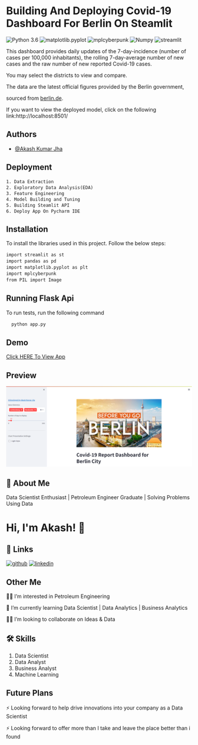 
# **Building And Deploying Covid-19 Dashboard For Berlin On Steamlit**

![Python 3.6](https://img.shields.io/badge/Python-3.6-brightgreen.svg)
![matplotlib.pyplot](https://img.shields.io/badge/Library-matplotlib.pyplot-orange.svg)
![mplcyberpunk](https://img.shields.io/badge/Library-mplcyberpunk-blue.svg)
![Numpy](https://img.shields.io/badge/Library-numpy-red.svg)
![streamlit](https://img.shields.io/badge/Library-streamlit-white.svg)

This dashboard provides daily updates of the 7-day-incidence (number of cases per 100,000 inhabitants), the rolling 7-day-average number of new cases and the raw number of new reported Covid-19 cases.

You may select the districts to view and compare.

The data are the latest official figures provided by the Berlin government, 

sourced from [berlin.de](https://www.berlin.de/lageso/gesundheit/infektionsepidemiologie-infektionsschutz/corona/tabelle-bezirke-gesamtuebersicht/).

If you want to view the deployed model, click on the following link:http://localhost:8501/
## Authors

- [@Akash Kumar Jha](https://github.com/Akash1070)


## Deployment

    1. Data Extraction
    2. Exploratory Data Analysis(EDA)
    3. Feature Engineering
    4. Model Building and Tuning
    5. Building Steamlit API
    6. Deploy App On Pycharm IDE


## Installation

To install the libraries used in this project. Follow the 
below steps:

```bash
import streamlit as st
import pandas as pd
import matplotlib.pyplot as plt
import mplcyberpunk
from PIL import Image

```
    
## Running Flask Api

To run tests, run the following command

```bash
  python app.py
```
## Demo

[Click HERE To View App](http://localhost:8501/)

## Preview
![Click HERE To View](https://github.com/Akash1070/Covid-19-Dasboard-for-Berlin-City/blob/main/Preview.png)

## 🚀 About Me

Data Scientist Enthusiast | Petroleum Engineer Graduate | Solving Problems Using Data 


# Hi, I'm Akash! 👋


## 🔗 Links
[![github](https://img.shields.io/badge/github-000?style=for-the-badge&logo=ko-fi&logoColor=white)](https://github.com/Akash1070)
[![linkedin](https://img.shields.io/badge/linkedin-0A66C2?style=for-the-badge&logo=linkedin&logoColor=white)](https://www.linkedin.com/in/akashkumar107/)
## Other Me
👩‍💻 I’m interested in Petroleum Engineering

🧠 I’m currently learning Data Scientist | Data Analytics | Business Analytics

👯‍♀️ I’m looking to collaborate on Ideas & Data




## 🛠 Skills
1. Data Scientist
2. Data Analyst
3. Business Analyst
4. Machine Learning 


## Future Plans 

⚡️ Looking forward to help drive innovations into your company as a Data Scientist

⚡️ Looking forward to offer more than I take and leave the place better than i found
